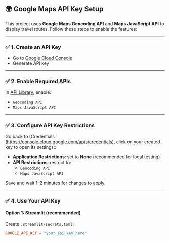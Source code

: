 ## 🌍 Google Maps API Key Setup

This project uses **Google Maps Geocoding API** and **Maps JavaScript API** to display travel routes. Follow these steps to enable the features:

---

### ✅ 1. Create an API Key

- Go to [Google Cloud Console](https://console.cloud.google.com/)
- Generate API key

---

### ✅ 2. Enable Required APIs

In [API Library](https://console.cloud.google.com/apis/library), enable:

- `Geocoding API`
- `Maps JavaScript API`

---

### ✅ 3. Configure API Key Restrictions

Go back to [Credentials (https://console.cloud.google.com/apis/credentials), click on your created key to open its settings::

- **Application Restrictions**: set to **None** (recommended for local testing)
- **API Restrictions**: restrict to:
  - `Geocoding API`
  - `Maps JavaScript API`

Save and wait 1–2 minutes for changes to apply.

---

### ✅ 4. Use Your API Key

#### Option 1: Streamlit (recommended)

Create `.streamlit/secrets.toml`:

```toml
GOOGLE_API_KEY = "your_api_key_here"
